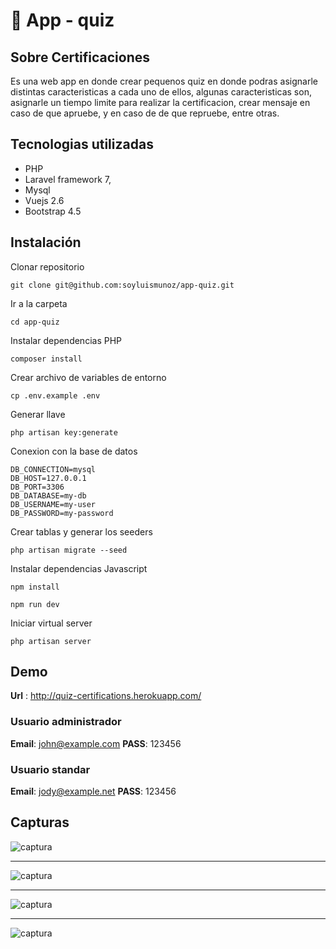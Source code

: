 # 🧠 App - quiz

## Sobre Certificaciones

Es una web app en donde crear pequenos quiz en donde podras asignarle distintas caracteristicas a cada uno de ellos, algunas caracteristicas son, asignarle un tiempo limite para realizar la certificacion, crear mensaje en caso de que apruebe, y en caso de de que repruebe, entre otras.

## Tecnologias utilizadas
- PHP
- Laravel framework 7,
- Mysql
- Vuejs 2.6
- Bootstrap 4.5

## Instalación 

Clonar repositorio
```
git clone git@github.com:soyluismunoz/app-quiz.git
```

Ir a la carpeta
``` 
cd app-quiz 
```

Instalar dependencias PHP
```
composer install
```

Crear archivo de variables de entorno
```
cp .env.example .env
```

Generar llave 
```
php artisan key:generate
```

Conexion con la base de datos
```
DB_CONNECTION=mysql
DB_HOST=127.0.0.1
DB_PORT=3306
DB_DATABASE=my-db
DB_USERNAME=my-user
DB_PASSWORD=my-password
```

Crear tablas y generar los seeders
```
php artisan migrate --seed
```

Instalar dependencias Javascript
```
npm install
```

```
npm run dev
```

Iniciar virtual server
```
php artisan server
```
## Demo
**Url** : http://quiz-certifications.herokuapp.com/

### Usuario administrador

**Email**: john@example.com
**PASS**: 123456

### Usuario standar

**Email**: jody@example.net
**PASS**: 123456

## Capturas 
![captura](https://i.imgur.com/ut47YiT.png)
***

![captura](https://i.imgur.com/3GamgRK.png)
***

![captura](https://i.imgur.com/am70JyH.png)
***

![captura](https://i.imgur.com/ngdqWG6.png)
